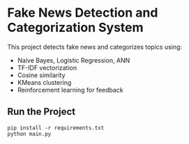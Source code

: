 # Fake News Detection and Categorization System

This project detects fake news and categorizes topics using:
- Naive Bayes, Logistic Regression, ANN
- TF-IDF vectorization
- Cosine similarity
- KMeans clustering
- Reinforcement learning for feedback

## Run the Project
```
pip install -r requirements.txt
python main.py
```
